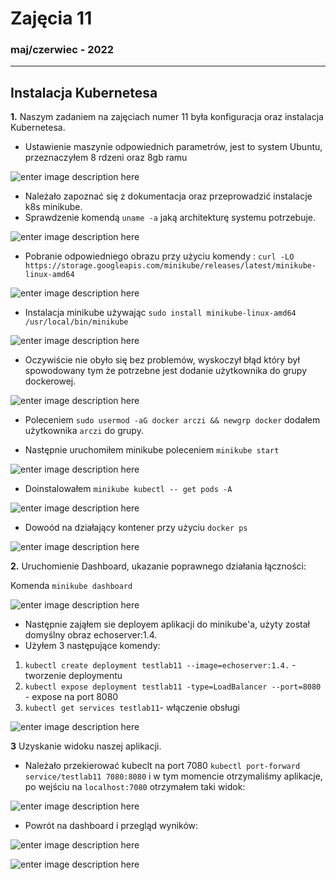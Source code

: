 
# Zajęcia 11
### maj/czerwiec - 2022 
---
## Instalacja Kubernetesa
**1.** Naszym zadaniem na zajęciach numer 11 była konfiguracja oraz instalacja Kubernetesa.

 - Ustawienie maszynie odpowiednich parametrów, jest to system Ubuntu, przeznaczyłem 8 rdzeni oraz 8gb ramu
 
 ![enter image description here](https://github.com/InzynieriaOprogramowaniaAGH/MDO2022_S/blob/AW400107/INO/GCL02/AW400107/Lab11/8.PNG?raw=true)

 - Należało zapoznać się z dokumentacja oraz przeprowadzić instalacje k8s minikube.
 - Sprawdzenie komendą `uname -a` jaką architekturę systemu potrzebuje.

![enter image description here](https://github.com/InzynieriaOprogramowaniaAGH/MDO2022_S/blob/AW400107/INO/GCL02/AW400107/Lab11/1.PNG?raw=true)

 - Pobranie odpowiedniego obrazu przy użyciu komendy :
 `curl -LO https://storage.googleapis.com/minikube/releases/latest/minikube-linux-amd64`
 
 ![enter image description here](https://github.com/InzynieriaOprogramowaniaAGH/MDO2022_S/blob/AW400107/INO/GCL02/AW400107/Lab11/2.PNG?raw=true)
 - Instalacja minikube używając `sudo install minikube-linux-amd64 /usr/local/bin/minikube`
 
![enter image description here](https://github.com/InzynieriaOprogramowaniaAGH/MDO2022_S/blob/AW400107/INO/GCL02/AW400107/Lab11/3.PNG?raw=true)
 - Oczywiście nie obyło się bez problemów, wyskoczył błąd który był spowodowany tym że potrzebne jest dodanie użytkownika do grupy dockerowej. 
 
![enter image description here](https://github.com/InzynieriaOprogramowaniaAGH/MDO2022_S/blob/AW400107/INO/GCL02/AW400107/Lab11/4.PNG?raw=true)

 - Poleceniem `sudo usermod -aG docker arczi && newgrp docker` dodałem użytkownika `arczi` do grupy.

 - Następnie uruchomiłem minikube poleceniem `minikube start`

![enter image description here](https://github.com/InzynieriaOprogramowaniaAGH/MDO2022_S/blob/AW400107/INO/GCL02/AW400107/Lab11/5.PNG?raw=true)

 - Doinstalowałem `minikube kubectl -- get pods -A`

![enter image description here](https://github.com/InzynieriaOprogramowaniaAGH/MDO2022_S/blob/AW400107/INO/GCL02/AW400107/Lab11/6.PNG?raw=true)

 - Dowoód na działający kontener przy użyciu `docker ps`

![enter image description here](https://github.com/InzynieriaOprogramowaniaAGH/MDO2022_S/blob/AW400107/INO/GCL02/AW400107/Lab11/7.PNG?raw=true)

**2.** Uruchomienie Dashboard, ukazanie poprawnego działania łączności:

Komenda `minikube dashboard`

![enter image description here](https://github.com/InzynieriaOprogramowaniaAGH/MDO2022_S/blob/AW400107/INO/GCL02/AW400107/Lab11/10.PNG?raw=true)

 - Następnie zająłem sie deployem aplikacji do minikube'a, użyty został domyślny obraz echoserver:1.4.
 - Użyłem 3 następujące komendy:
1. `kubectl create deployment testlab11 --image=echoserver:1.4.` - tworzenie deploymentu
2. `kubectl expose deployment testlab11 -type=LoadBalancer --port=8080` - expose na port 8080
3. `kubectl get services testlab11`- włączenie obsługi

![enter image description here](https://github.com/InzynieriaOprogramowaniaAGH/MDO2022_S/blob/AW400107/INO/GCL02/AW400107/Lab11/12.PNG?raw=true)

**3** Uzyskanie widoku naszej aplikacji. 

 - Należało przekierować kubeclt na port 7080 `kubectl port-forward service/testlab11 7080:8080`
i w tym momencie otrzymaliśmy aplikacje, po wejściu na `localhost:7080` otrzymałem taki widok:

![enter image description here](https://github.com/InzynieriaOprogramowaniaAGH/MDO2022_S/blob/AW400107/INO/GCL02/AW400107/Lab11/13.PNG?raw=true)

 - Powrót na dashboard i przegląd wyników: 

![enter image description here](https://github.com/InzynieriaOprogramowaniaAGH/MDO2022_S/blob/AW400107/INO/GCL02/AW400107/Lab11/14.PNG?raw=true)

![enter image description here](https://github.com/InzynieriaOprogramowaniaAGH/MDO2022_S/blob/AW400107/INO/GCL02/AW400107/Lab11/15.PNG?raw=true)
